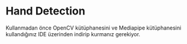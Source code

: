 # Hand Detection

Kullanmadan önce OpenCV kütüphanesini ve Mediapipe kütüphanesini kullandığınız IDE üzerinden indirip kurmanız gerekiyor.  


